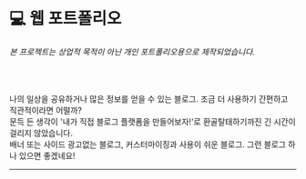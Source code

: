 # 💻 웹 포트폴리오
###### 본 프로젝트는 상업적 목적이 아닌 개인 포트폴리오용으로 제작되었습니다.

<br>

나의 일상을 공유하거나 많은 정보를 얻을 수 있는 블로그. 조금 더 사용하기 간편하고 직관적이라면 어떨까? <br>
문득 든 생각이 '내가 직접 블로그 플랫폼을 만들어보자!'로 환골탈태하기까진 긴 시간이 걸리지 않았습니다. <br>
배너 또는 사이드 광고없는 블로그, 커스터마이징과 사용이 쉬운 블로그. 그런 블로그 하나 있으면 좋겠네요! <br>

* * *
